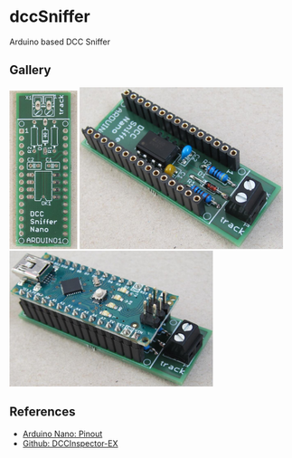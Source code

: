 # dccSniffer
Arduino based DCC Sniffer


## Gallery
<p float="left">
  <img src="./doc/readme/dcc_sniffer_pcb.jpg"     width="120" title="PCB"              alt="DCC Sniffer PCB"/>
  <img src="./doc/readme/dcc_sniffer_afe.jpg"     width="360" title="Analog front end" alt="DCC Sniffer Analog Front End" />
  <img src="./doc/readme/dcc_sniffer_arduino.jpg" height="240" width="360" title="DCC Sniffer"      alt="DCC Sniffer with Arduino"/>
</p>


## References
* [Arduino Nano: Pinout](https://iotspace.dev/arduino-nano-pinout/)
* [Github: DCCInspector-EX](https://github.com/DCC-EX/DCCInspector-EX)
